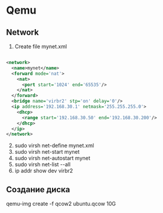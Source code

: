 # Qemu

## Network

1. Create file mynet.xml 

```xml

<network>
  <name>mynet</name>
  <forward mode='nat'>
    <nat>
      <port start='1024' end='65535'/>
    </nat>
  </forward>
  <bridge name='virbr2' stp='on' delay='0'/>
  <ip address='192.168.30.1' netmask='255.255.255.0'>
    <dhcp>
      <range start='192.168.30.50' end='192.168.30.200'/>
    </dhcp>
  </ip>
</network>

```

2. sudo virsh net-define  mynet.xml
3. sudo virsh net-start mynet
4. sudo virsh net-autostart mynet
5. sudo virsh net-list --all
6. ip addr show dev virbr2

## Создание диска 
qemu-img create -f qcow2 ubuntu.qcow 10G

## 
